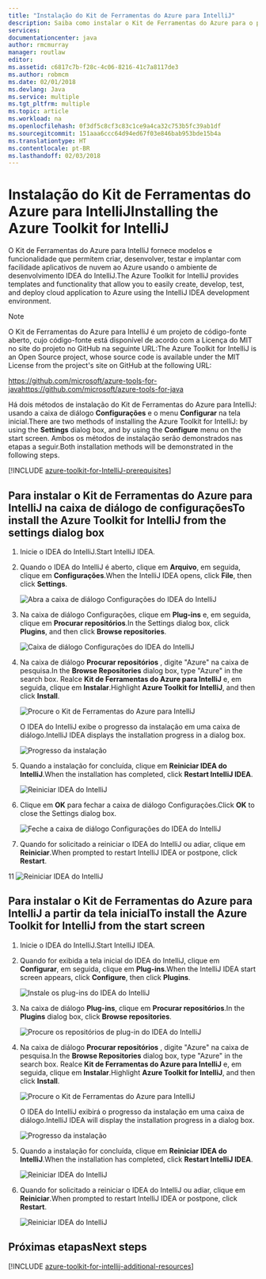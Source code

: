 ```yaml
---
title: "Instalação do Kit de Ferramentas do Azure para IntelliJ"
description: Saiba como instalar o Kit de Ferramentas do Azure para o plug-in IntelliJ para criar e implantar aplicativos de nuvem no Azure.
services: 
documentationcenter: java
author: rmcmurray
manager: routlaw
editor: 
ms.assetid: c6817c7b-f28c-4c06-8216-41c7a8117de3
ms.author: robmcm
ms.date: 02/01/2018
ms.devlang: Java
ms.service: multiple
ms.tgt_pltfrm: multiple
ms.topic: article
ms.workload: na
ms.openlocfilehash: 0f3df5c8cf3c83c1ce9a4ca32c753b5fc39ab1df
ms.sourcegitcommit: 151aaa6ccc64d94ed67f03e846bab953bde15b4a
ms.translationtype: HT
ms.contentlocale: pt-BR
ms.lasthandoff: 02/03/2018
---
```

# <a name="installing-the-azure-toolkit-for-intellij"></a><span data-ttu-id="aa873-103">Instalação do Kit de Ferramentas do Azure para IntelliJ</span><span class="sxs-lookup"><span data-stu-id="aa873-103">Installing the Azure Toolkit for IntelliJ</span></span>

<span data-ttu-id="aa873-104">O Kit de Ferramentas do Azure para IntelliJ fornece modelos e funcionalidade que permitem criar, desenvolver, testar e implantar com facilidade aplicativos de nuvem ao Azure usando o ambiente de desenvolvimento IDEA do IntelliJ.</span><span class="sxs-lookup"><span data-stu-id="aa873-104">The Azure Toolkit for IntelliJ provides templates and functionality that allow you to easily create, develop, test, and deploy cloud application to Azure using the IntelliJ IDEA development environment.</span></span>

> [!NOTE] 
> 
> <span data-ttu-id="aa873-105">O Kit de Ferramentas do Azure para IntelliJ é um projeto de código-fonte aberto, cujo código-fonte está disponível de acordo com a Licença do MIT no site do projeto no GitHub na seguinte URL:</span><span class="sxs-lookup"><span data-stu-id="aa873-105">The Azure Toolkit for IntelliJ is an Open Source project, whose source code is available under the MIT License from the project's site on GitHub at the following URL:</span></span> 
> 
> <span data-ttu-id="aa873-106"><https://github.com/microsoft/azure-tools-for-java></span><span class="sxs-lookup"><span data-stu-id="aa873-106"><https://github.com/microsoft/azure-tools-for-java></span></span> 
> 

<span data-ttu-id="aa873-107">Há dois métodos de instalação do Kit de Ferramentas do Azure para IntelliJ: usando a caixa de diálogo **Configurações** e o menu **Configurar** na tela inicial.</span><span class="sxs-lookup"><span data-stu-id="aa873-107">There are two methods of installing the Azure Toolkit for IntelliJ: by using the **Settings** dialog box, and by using the **Configure** menu on the start screen.</span></span> <span data-ttu-id="aa873-108">Ambos os métodos de instalação serão demonstrados nas etapas a seguir.</span><span class="sxs-lookup"><span data-stu-id="aa873-108">Both installation methods will be demonstrated in the following steps.</span></span>

[!INCLUDE [azure-toolkit-for-IntelliJ-prerequisites](../includes/azure-toolkit-for-intellij-prerequisites.md)]

## <a name="to-install-the-azure-toolkit-for-intellij-from-the-settings-dialog-box"></a><span data-ttu-id="aa873-109">Para instalar o Kit de Ferramentas do Azure para IntelliJ na caixa de diálogo de configurações</span><span class="sxs-lookup"><span data-stu-id="aa873-109">To install the Azure Toolkit for IntelliJ from the settings dialog box</span></span>

1. <span data-ttu-id="aa873-110">Inicie o IDEA do IntelliJ.</span><span class="sxs-lookup"><span data-stu-id="aa873-110">Start IntelliJ IDEA.</span></span>

1. <span data-ttu-id="aa873-111">Quando o IDEA do IntelliJ é aberto, clique em **Arquivo**, em seguida, clique em **Configurações**.</span><span class="sxs-lookup"><span data-stu-id="aa873-111">When the IntelliJ IDEA opens, click **File**, then click **Settings**.</span></span>
   
   ![Abra a caixa de diálogo Configurações do IDEA do IntelliJ][01a]

1. <span data-ttu-id="aa873-113">Na caixa de diálogo Configurações, clique em **Plug-ins** e, em seguida, clique em **Procurar repositórios**.</span><span class="sxs-lookup"><span data-stu-id="aa873-113">In the Settings dialog box, click **Plugins**, and then click **Browse repositories**.</span></span>
   
   ![Caixa de diálogo Configurações do IDEA do IntelliJ][02a]

1. <span data-ttu-id="aa873-115">Na caixa de diálogo **Procurar repositórios** , digite "Azure" na caixa de pesquisa.</span><span class="sxs-lookup"><span data-stu-id="aa873-115">In the **Browse Repositories** dialog box, type "Azure" in the search box.</span></span> <span data-ttu-id="aa873-116">Realce **Kit de Ferramentas do Azure para IntelliJ** e, em seguida, clique em **Instalar**.</span><span class="sxs-lookup"><span data-stu-id="aa873-116">Highlight **Azure Toolkit for IntelliJ**, and then click **Install**.</span></span>
   
   ![Procure o Kit de Ferramentas do Azure para IntelliJ][03]
   
   <span data-ttu-id="aa873-118">O IDEA do IntelliJ exibe o progresso da instalação em uma caixa de diálogo.</span><span class="sxs-lookup"><span data-stu-id="aa873-118">IntelliJ IDEA displays the installation progress in a dialog box.</span></span>
   
   ![Progresso da instalação][04]

1. <span data-ttu-id="aa873-120">Quando a instalação for concluída, clique em **Reiniciar IDEA do IntelliJ**.</span><span class="sxs-lookup"><span data-stu-id="aa873-120">When the installation has completed, click **Restart IntelliJ IDEA**.</span></span>
   
   ![Reiniciar IDEA do IntelliJ][05]

1. <span data-ttu-id="aa873-122">Clique em **OK** para fechar a caixa de diálogo Configurações.</span><span class="sxs-lookup"><span data-stu-id="aa873-122">Click **OK** to close the Settings dialog box.</span></span>
   
   ![Feche a caixa de diálogo Configurações do IDEA do IntelliJ][06]

1. <span data-ttu-id="aa873-124">Quando for solicitado a reiniciar o IDEA do IntelliJ ou adiar, clique em **Reiniciar**.</span><span class="sxs-lookup"><span data-stu-id="aa873-124">When prompted to restart IntelliJ IDEA or postpone, click **Restart**.</span></span>
   
<span data-ttu-id="aa873-125">1</span><span class="sxs-lookup"><span data-stu-id="aa873-125">1</span></span>   ![Reiniciar IDEA do IntelliJ][07]

## <a name="to-install-the-azure-toolkit-for-intellij-from-the-start-screen"></a><span data-ttu-id="aa873-127">Para instalar o Kit de Ferramentas do Azure para IntelliJ a partir da tela inicial</span><span class="sxs-lookup"><span data-stu-id="aa873-127">To install the Azure Toolkit for IntelliJ from the start screen</span></span>

1. <span data-ttu-id="aa873-128">Inicie o IDEA do IntelliJ.</span><span class="sxs-lookup"><span data-stu-id="aa873-128">Start IntelliJ IDEA.</span></span>

1. <span data-ttu-id="aa873-129">Quando for exibida a tela inicial do IDEA do IntelliJ, clique em **Configurar**, em seguida, clique em **Plug-ins**.</span><span class="sxs-lookup"><span data-stu-id="aa873-129">When the IntelliJ IDEA start screen appears, click **Configure**, then click **Plugins**.</span></span>
   
   ![Instale os plug-ins do IDEA do IntelliJ][01b]

1. <span data-ttu-id="aa873-131">Na caixa de diálogo **Plug-ins**, clique em **Procurar repositórios**.</span><span class="sxs-lookup"><span data-stu-id="aa873-131">In the **Plugins** dialog box, click **Browse repositories**.</span></span>
   
   ![Procure os repositórios de plug-in do IDEA do IntelliJ][02b]

1. <span data-ttu-id="aa873-133">Na caixa de diálogo **Procurar repositórios** , digite "Azure" na caixa de pesquisa.</span><span class="sxs-lookup"><span data-stu-id="aa873-133">In the **Browse Repositories** dialog box, type "Azure" in the search box.</span></span> <span data-ttu-id="aa873-134">Realce **Kit de Ferramentas do Azure para IntelliJ** e, em seguida, clique em **Instalar**.</span><span class="sxs-lookup"><span data-stu-id="aa873-134">Highlight **Azure Toolkit for IntelliJ**, and then click **Install**.</span></span>
   
   ![Procure o Kit de Ferramentas do Azure para IntelliJ][03]
   
   <span data-ttu-id="aa873-136">O IDEA do IntelliJ exibirá o progresso da instalação em uma caixa de diálogo.</span><span class="sxs-lookup"><span data-stu-id="aa873-136">IntelliJ IDEA will display the installation progress in a dialog box.</span></span>
   
   ![Progresso da instalação][04]

1. <span data-ttu-id="aa873-138">Quando a instalação for concluída, clique em **Reiniciar IDEA do IntelliJ**.</span><span class="sxs-lookup"><span data-stu-id="aa873-138">When the installation has completed, click **Restart IntelliJ IDEA**.</span></span>
   
   ![Reiniciar IDEA do IntelliJ][05]

1. <span data-ttu-id="aa873-140">Quando for solicitado a reiniciar o IDEA do IntelliJ ou adiar, clique em **Reiniciar**.</span><span class="sxs-lookup"><span data-stu-id="aa873-140">When prompted to restart IntelliJ IDEA or postpone, click **Restart**.</span></span>
   
   ![Reiniciar IDEA do IntelliJ][07]

## <a name="next-steps"></a><span data-ttu-id="aa873-142">Próximas etapas</span><span class="sxs-lookup"><span data-stu-id="aa873-142">Next steps</span></span>

[!INCLUDE [azure-toolkit-for-intellij-additional-resources](../includes/azure-toolkit-for-intellij-additional-resources.md)]

<!-- URL List -->

<!-- IMG List -->

[01a]: media/azure-toolkit-for-intellij-installation/01-intellij-file-settings.png
[01b]: media/azure-toolkit-for-intellij-installation/01-intellij-configure-dropdown.png
[02a]: media/azure-toolkit-for-intellij-installation/02-intellij-settings-dialog.png
[02b]: media/azure-toolkit-for-intellij-installation/02-intellij-plugins-dialog.png
[03]: media/azure-toolkit-for-intellij-installation/03-intellij-browse-repositories.png
[04]: media/azure-toolkit-for-intellij-installation/04-install-progress.png
[05]: media/azure-toolkit-for-intellij-installation/05-restart-intellij.png
[06]: media/azure-toolkit-for-intellij-installation/06-intellij-settings-dialog.png
[07]: media/azure-toolkit-for-intellij-installation/07-restart-intellij.png

